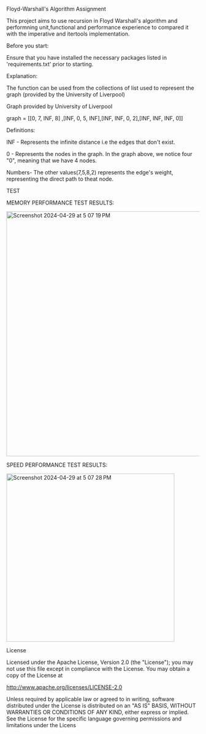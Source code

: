 Floyd-Warshall's Algorithm Assignment 

This project aims to use recursion in Floyd Warshall's algorithm and performning unit,functional and performance experience to compared it with the imperative and itertools implementation.



Before you start:

Ensure that you have installed the necessary packages listed in 'requirements.txt' prior to starting.

Explanation:

The function can be used from the collections of list used to represent the graph (provided by the University of Liverpool)

Graph provided by University of Liverpool 

graph = [[0, 7, INF, 8] ,[INF, 0, 5, INF],[INF, INF, 0, 2],[INF, INF, INF, 0]]

Definitions: 

INF - Represents the infinite distance i.e the edges that don't exist.

 0  - Represents the nodes in the graph. In the graph above, we notice four "0", meaning that we have 4 nodes.
 
Numbers- The other values(7,5,8,2) represents the edge's weight, representing the direct path to theat node. 


TEST 

MEMORY PERFORMANCE TEST RESULTS:

<img width="638" alt="Screenshot 2024-04-29 at 5 07 19 PM" src="https://github.com/UOL-BADAL/Floyd-Algorithm-Assignment/assets/167023997/3a28875b-65ca-4311-8304-1ca6cab71165">


SPEED PERFORMANCE TEST RESULTS: 

<img width="438" alt="Screenshot 2024-04-29 at 5 07 28 PM" src="https://github.com/UOL-BADAL/Floyd-Algorithm-Assignment/assets/167023997/839d2134-d158-4c70-b9b4-3a9ccafe1fde">



License

Licensed under the Apache License, Version 2.0 (the "License"); you may not use this file except in compliance with the License. You may obtain a copy of the License at

http://www.apache.org/licenses/LICENSE-2.0

Unless required by applicable law or agreed to in writing, software distributed under the License is distributed on an "AS IS" BASIS, WITHOUT WARRANTIES OR CONDITIONS OF ANY KIND, either express or implied. See the License for the specific language governing permissions and limitations under the Licens
